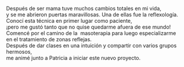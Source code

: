 Después de ser mama tuve muchos cambios totales en mi vida, \
 y se me abrieron puertas maravillosas. Una de ellas fue la reflexología. \
 Conocí esta técnica en primer lugar como paciente, \
 ¡pero me gustó tanto que no quise quedarme afuera de ese mundo! \
 Comencé por el camino de la  masoterapia para luego especializarme \
 en el tratamiento de zonas reflejas. \
Después de dar clases en una intuición y compartir con varios grupos hermosos, \
 me animé junto a Patricia a iniciar este nuevo proyecto.
